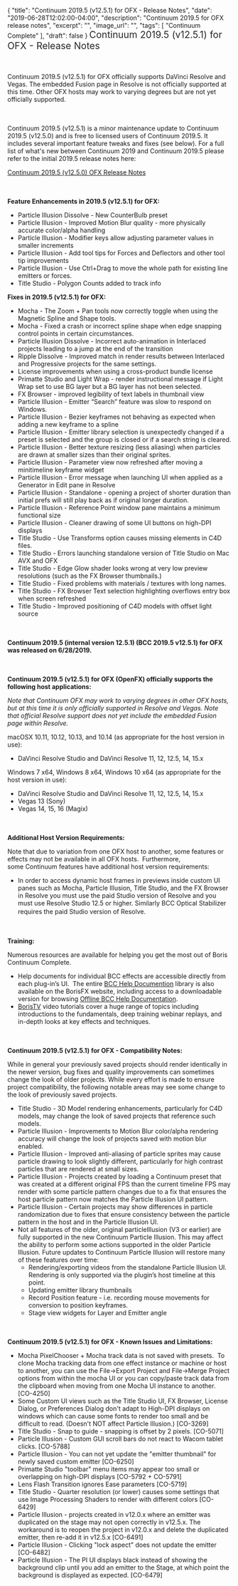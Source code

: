 {
  "title": "Continuum 2019.5 (v12.5.1) for OFX - Release Notes",
  "date": "2019-06-28T12:02:00-04:00",
  "description": "Continuum 2019.5 for OFX release notes",
  "excerpt": "",
  "image_url": "",
  "tags": [
    "Continuum Complete"
  ],
  "draft": false
}
<span style="color: rgb(40, 40, 40); font-size: 1.5em; word-spacing: 0.5px;">Continuum 2019.5 (v12.5.1) for OFX - Release Notes</span>

<span style="font-size: 1rem;"> </span>

Continuum 2019.5 (v12.5.1) for OFX officially supports DaVinci Resolve and Vegas.  The embedded Fusion page in Resolve is not officially supported at this time.  Other OFX hosts may work to varying degrees but are not yet officially supported.

<span style="font-size: 1rem;"> </span>

Continuum 2019.5 (v12.5.1) is a minor maintenance update to Continuum 2019.5 (v12.5.0) and is free to licensed users of Continuum 2019.5.  It includes several important feature tweaks and fixes (see below).  For a full list of what's new between Continuum 2019 and Continuum 2019.5 please refer to the initial 2019.5 release notes here:

[Continuum 2019.5 (v12.5.0) OFX Release Notes](/release-notes/continuum-2019-5-for-ofx-12-5-0-release-notes/)

<span style="font-size: 1rem;"> </span>

**Feature Enhancements in 2019.5 (v12.5.1) for OFX:**

* Particle Illusion Dissolve - New CounterBulb preset
* Particle Illusion - Improved Motion Blur quality - more physically accurate color/alpha handling
* Particle Illusion - Modifier keys allow adjusting parameter values in smaller increments
* Particle Illusion - Add tool tips for Forces and Deflectors and other tool tip improvements
* Particle Illusion - Use Ctrl+Drag to move the whole path for existing line emitters or forces.
* Title Studio - Polygon Counts added to track info

**Fixes in 2019.5 (v12.5.1) for OFX:**

* Mocha - The Zoom + Pan tools now correctly toggle when using the Magnetic Spline and Shape tools.
* Mocha - Fixed a crash or incorrect spline shape when edge snapping control points in certain circumstances.
* Particle Illusion Dissolve - Incorrect auto-animation in Interlaced projects leading to a jump at the end of the transition
* Ripple Dissolve - Improved match in render results between Interlaced and Progressive projects for the same settings.
* License improvements when using a cross-product bundle license
* Primatte Studio and Light Wrap - render instructional message if Light Wrap set to use BG layer but a BG layer has not been selected.
* FX Browser - improved legibility of text labels in thumbnail view
* Particle Illusion - Emitter “Search” feature was slow to respond on Windows.
* Particle Illusion - Bezier keyframes not behaving as expected when adding a new keyframe to a spline
* Particle Illusion - Emitter library selection is unexpectedly changed if a preset is selected and the group is closed or if a search string is cleared.
* Particle Illusion - Better texture resizing (less aliasing) when particles are drawn at smaller sizes than their original sprites.
* Particle Illusion - Parameter view now refreshed after moving a minitimeline keyframe widget
* Particle Illusion - Error message when launching UI when applied as a Generator in Edit pane in Resolve
* Particle Illusion - Standalone - opening a project of shorter duration than initial prefs will still play back as if original longer duration.
* Particle Illusion - Reference Point window pane maintains a minimum functional size
* Particle Illusion - Cleaner drawing of some UI buttons on high-DPI displays
* Title Studio - Use Transforms option causes missing elements in C4D files.
* Title Studio - Errors launching standalone version of Title Studio on Mac AVX and OFX
* Title Studio - Edge Glow shader looks wrong at very low preview resolutions (such as the FX Browser thumbnails.)
* Title Studio - Fixed problems with materials / textures with long names.
* Title Studio - FX Browser Text selection highlighting overflows entry box when screen refreshed
* Title Studio - Improved positioning of C4D models with offset light source

<span style="font-size: 1rem;"> </span>

**Continuum 2019.5 (internal version 12.5.1) (BCC 2019.5 v12.5.1) for OFX was released on 6/28/2019.**

<span style="font-size: 1rem;"> </span>

**Continuum 2019.5 (v12.5.1) for OFX (OpenFX) officially supports the following host applications:**

_Note that Continuum OFX may work to varying degrees in other OFX hosts, but at this time it is only officially supported in Resolve and Vegas.  Note that official Resolve support does not yet include the embedded Fusion page within Resolve._

macOSX 10.11, 10.12, 10.13, and 10.14 (as appropriate for the host version in use):

* DaVinci Resolve Studio and DaVinci Resolve 11, 12, 12.5, 14, 15.x

Windows 7 x64, Windows 8 x64, Windows 10 x64 (as appropriate for the host version in use):

* DaVinci Resolve Studio and DaVinci Resolve 11, 12, 12.5, 14, 15.x
* Vegas 13 (Sony)
* Vegas 14, 15, 16 (Magix)

<span style="font-size: 1rem;"> </span>

**Additional Host Version Requirements:**

Note that due to variation from one OFX host to another, some features or effects may not be available in all OFX hosts.  Furthermore, some Continuum features have additional host version requirements:

* In order to access dynamic host frames in previews inside custom UI panes such as Mocha, Particle Illusion, Title Studio, and the FX Browser in Resolve you must use the paid Studio version of Resolve and you must use Resolve Studio 12.5 or higher.  Similarly BCC Optical Stabilizer requires the paid Studio version of Resolve.<span style="font-size: 1rem;"> </span>

<span style="font-size: 1rem;"> </span>

**Training:**

Numerous resources are available for helping you get the most out of Boris Continuum Complete.

* Help documents for individual BCC effects are accessible directly from each plug-in’s UI.  The entire [BCC Help Documention](/documentation/continuum/bcc-user-guide/ "BCC Help Documentation") library is also available on the BorisFX website, including access to a downloadable version for browsing [Offline BCC Help Documentation](https://cdn.borisfx.com/borisfx/store/BCC11Documentation.zip "Offline Downloadable BCC Help Documentation").
* [BorisTV](/videos/) video tutorials cover a huge range of topics including introductions to the fundamentals, deep training webinar replays, and in-depth looks at key effects and techniques.

<span style="font-size: 1rem;"> </span>

**Continuum 2019.5 (v12.5.1) for OFX - Compatibility Notes:**

While in general your previously saved projects should render identically in the newer version, bug fixes and quality improvements can sometimes change the look of older projects. While every effort is made to ensure project compatibility, the following notable areas may see some change to the look of previously saved projects.

* Title Studio - 3D Model rendering enhancements, particularly for C4D models, may change the look of saved projects that reference such models.
* Particle Illusion - Improvements to Motion Blur color/alpha rendering accuracy will change the look of projects saved with motion blur enabled.
* Particle Illusion - Improved anti-aliasing of particle sprites may cause particle drawing to look slightly different, particularly for high contrast particles that are rendered at small sizes.
* Particle Illusion _-_ Projects created by loading a Continuum preset that was created at a different original FPS than the current timeline FPS may render with some particle pattern changes due to a fix that ensures the host particle pattern now matches the Particle Illusion UI pattern.
* Particle Illusion _-_ Certain projects may show differences in particle randomization due to fixes that ensure consistency between the particle pattern in the host and in the Particle Illusion UI.
* Not all features of the older, original particleIllusion (V3 or earlier) are fully supported in the new Continuum Particle Illusion.  This may affect the ability to perform some actions supported in the older Particle Illusion.  Future updates to Continuum Particle Illusion will restore many of these features over time:
  * Rendering/exporting videos from the standalone Particle Illusion UI.  Rendering is only supported via the plugin’s host timeline at this point.
  * Updating emitter library thumbnails
  * Record Position feature  - i.e. recording mouse movements for conversion to position keyframes.
  * Stage view widgets for Layer and Emitter angle

<span style="font-size: 1rem;"> </span>

**Continuum 2019.5 (v12.5.1) for OFX - Known Issues and Limitations:**

* Mocha PixelChooser +  Mocha track data is not saved with presets.  To clone Mocha tracking data from one effect instance or machine or host to another, you can use the File->Export Project and File->Merge Project options from within the mocha UI or you can copy/paste track data from the clipboard when moving from one Mocha UI instance to another. \[CO-4250\]
* Some Custom UI views such as the Title Studio UI, FX Browser, License Dialog, or Preferences Dialog don't adapt to High-DPI displays on windows which can cause some fonts to render too small and be difficult to read.  (Doesn't NOT affect Particle Illusion.) \[CO-3269\]
* Title Studio - Snap to guide - snapping is offset by 2 pixels. \[CO-5071\]
* Particle Illusion - Custom GUI scroll bars do not react to Wacom tablet clicks. \[CO-5788\]
* Particle Illusion - You can not yet update the "emitter thumbnail" for newly saved custom emitter \[CO-6250\]
* Primatte Studio "toolbar" menu items may appear too small or overlapping on high-DPI displays \[CO-5792 + CO-5791\]
* Lens Flash Transition ignores Ease parameters \[CO-5719\]
* Title Studio - Quarter resolution (or lower) causes some settings that use Image Processing Shaders to render with different colors \[CO-6429\]
* Particle Illusion - projects created in v12.0.x where an emitter was duplicated on the stage may not open correctly in v12.5.x.  The workaround is to reopen the project in v12.0.x and delete the duplicated emitter, then re-add it in v12.5.x \[CO-6491\]
* Particle Illusion - Clicking "lock aspect" does not update the emitter \[CO-6482\]
* Particle Illusion - The PI UI displays black instead of showing the background clip until you add an emitter to the Stage, at which point the background is displayed as expected. \[CO-6479\]

<div id="ext-gen9245"> </div>